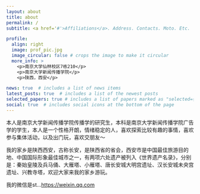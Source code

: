 ```yaml
---
layout: about
title: about
permalink: /
subtitle: <a href='#'>Affiliations</a>. Address. Contacts. Moto. Etc.

profile:
  align: right
  image: prof_pic.jpg
  image_circular: false # crops the image to make it circular
  more_info: >
    <p>南京大学仙林校区7栋210</p>
    <p>南京大学新闻传播学院</p>
    <p>陕西，西安</p>

news: true  # includes a list of news items
latest_posts: true  # includes a list of the newest posts
selected_papers: true # includes a list of papers marked as "selected={true}"
social: true  # includes social icons at the bottom of the page
---
```


本人是南京大学新闻传播学院传播学的研究生，本科是南京大学新闻传播学院广告学的学生，本人是一个性格开朗，情绪稳定的人，喜欢探索比较有趣的事情，喜欢参与集体活动，以及出门玩，喜欢交朋友～

我的家乡是陕西西安，古称长安，是陕西省的省会，西安市是中国最佳旅游目的地、中国国际形象最佳城市之一，有两项六处遗产被列入《世界遗产名录》，分别是：秦始皇陵及兵马俑、大雁塔、小雁塔、唐长安城大明宫遗址、汉长安城未央宫遗址、兴教寺塔，欢迎大家来我的家乡游玩。

我的微信是st...<https://weixin.qq.com>
